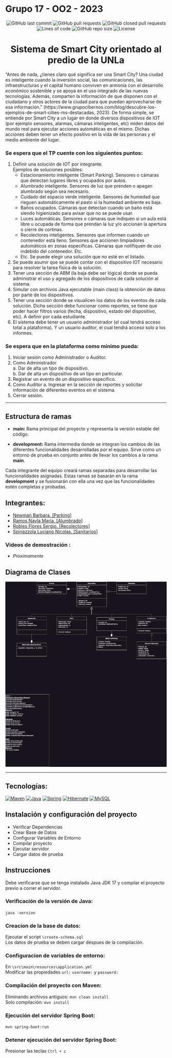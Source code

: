 # Grupo 17 - OO2 - 2023

<div align="center">
    <img src="https://img.shields.io/github/last-commit/BarbaraNewman/grupo-17-OO2-2023" alt="GitHub last commit">
    <img src="https://img.shields.io/github/issues-pr/BarbaraNewman/grupo-17-OO2-2023" alt="GitHub pull requests">
    <img src="https://img.shields.io/github/issues-pr-closed/BarbaraNewman/grupo-17-OO2-2023" alt="GitHub closed pull requests">
    <img src="https://img.shields.io/tokei/lines/github/BarbaraNewman/grupo-17-OO2-2023" alt="Lines of code">
    <img src="https://img.shields.io/github/repo-size/BarbaraNewman/grupo-17-OO2-2023" alt="GitHub repo size">
    <img src="https://img.shields.io/github/license/BarbaraNewman/grupo-17-OO2-2023" alt="License">
</div>

<div align="center">
<h1> Sistema de Smart City orientado al predio de la UNLa</h1>
</div>
“Antes de nada, ¿tienes claro qué significa ser una Smart City? Una ciudad es inteligente cuando la inversión social, las comunicaciones, las infraestructuras y el capital humano conviven en armonía con el desarrollo económico sostenible y se apoya en el uso integrado de las nuevas tecnologías. Además, comparten la información de que disponen con el ciudadano y otros actores de la ciudad para que puedan aprovecharse de esa información.”
(https://www.grupocibernos.com/blog/descubre-los-ejemplos-de-smart-cities-ms-destacadas,
2023).
De forma simple, se entiende por Smart City a un lugar en donde diversos dispositivos de IOT (por ejemplo sensores, alarmas, cámaras inteligentes, etc) miden datos del mundo real para ejecutar acciones automáticas en el mismo. Dichas acciones deben tener un efecto positivo en la vida de las personas y el medio ambiente del lugar.

### Se espera que el TP cuente con los siguientes puntos:

1. Definir una solución de IOT por integrante.  
Ejemplos de soluciones posibles:
    - Estacionamiento inteligente (Smart Parking). Sensores o cámaras que
    detectan lugares libres y ocupados por autos.
    - Alumbrado inteligente. Sensores de luz que prenden o apagan alumbrado
    según sea necesario.
    - Cuidado del espacio verde inteligente. Sensores de humedad que rieguen
    automáticamente el pasto si la humedad ambiente es baja.
    - Baños ocupados. Cámaras que detectan cuando un baño está siendo
    higienizado para avisar que no se puede usar.
    - Luces automáticas. Sensores o cámaras que indiquen si un aula está libre u
    ocupada de forma que prendan la luz y/o accionan la apertura o cierre de
    cortinas.
    - Recolectores inteligentes. Sensores que informen cuando un contenedor está
    lleno. Sensores que accionen limpiadores automáticos en zonas específicas.
    Cámaras que notifiquen de uso indebido del contenedor. Etc.
    - Etc. Se puede elegir una solución que no esté en el listado.
2. Se puede asumir que se puede contar con el dispositivo IOT necesario para resolver la tarea física de la solución.
3. Tener una sección de ABM (la baja debe ser lógica) donde se pueda administrar el uso y agregado de los dispositivos de cada solución al sistema.
4. Simular con archivos Java ejecutable (main class) la obtención de datos por parte de los dispositivos.
5. Tener una sección donde se visualicen los datos de los eventos de cada solución.
Dicha sección debe funcionar como reportes, se tiene que poder hacer filtros varios (fecha, dispositivo, estado del dispositivo, etc). A definir por cada estudiante.
6. El sistema debe tener un usuario administrador (el cual tendrá acceso total a plataforma). Y un usuario auditor, el cual tendrá acceso solo a los informes.

### Se espera que en la plataforma como mínimo pueda:
1. Iniciar sesión como Administrador o Auditor.
2. Como Administrador  
    a. Dar de alta un tipo de dispositivo.  
    b. Dar de alta un dispositivo de un tipo en particular.
3. Registrar un evento de un dispositivo específico.
4. Como Auditor
a. Ingresar en la sección de reportes y solicitar información de diferentes
eventos en el sistema.
5. Cerrar sesión.
---
## Estructura de ramas
- **main:**
Rama principal del proyecto y representa la versión estable del código.

- **development:**
Rama intermedia donde se integran los cambios de las diferentes funcionalidades desarrolladas por el equipo. Sirve como un entorno de prueba en conjunto antes de llevar los cambios a la rama **main**.

Cada integrante del equipo creará ramas separadas para desarrollar las funcionalidades asignadas. Estas ramas se basarán en la rama **development** y se fusionarán con ella una vez que las funcionalidades estén completas y probadas.


## Integrantes:
- [Newman Barbara. [Parking]](https://github.com/BarbaraNewman)
- [Ramos Nayla María. [Alumbrado]](https://github.com/naylamarie)
- [Robles Flores Sergio. [Recolectores]](https://github.com/ImNotThrasher)
- [Spinazzola Luciano Nicolas. [Sanitarios]](https://github.com/LucianoSpinazzola)

### Videos de demostración  :
- *Proximamente*


## Diagrama de Clases
<img src="Diagrama de Clases - Grupo 17.png"  title="Diagrama de Clases UML">

---

## Tecnologías:
[![Maven](https://skillicons.dev/icons?i=maven)](https://maven.apache.org/)
[![Java](https://skillicons.dev/icons?i=java)](https://www.oracle.com/java/technologies/javase/jdk17-archive-downloads.html)
[![Spring](https://skillicons.dev/icons?i=spring)](https://spring.io/projects/spring-boot)
[![Hibernate](https://skillicons.dev/icons?i=hibernate)](https://hibernate.org/)
[![MySQL](https://skillicons.dev/icons?i=mysql)](https://www.mysql.com/)

## Instalación y configuración del proyecto
- Verificar Dependencias
- Crear Base de Datos
- Configurar Variables de Entorno
- Compilar  proyecto
- Ejecutar servidor
- Cargar datos de prueba

## Instrucciones

Debe verificarse que se tenga instalado Java JDK 17 y compilar el proyecto previo a correr el servidor.

### Verificación de la versión de Java:
`java -version`


### Creacion de la base de datos:
Ejecutar el script `\create-schema.sql`  
Los datos de prueba se deben cargar despues de la compilación.

### Configuracion de variables de entorno:
En `\src\main\resources\application.yml`  
Modificar las propiedades `url:` `username:` y `password:`


### Compilación del proyecto con Maven:
Eliminando archivos antiguos: `mvn clean install`  
Solo compilación: `mvn install`

### Ejecución del servidor Spring Boot:
`mvn spring-boot:run`

### Detener ejecución del servidor Spring Boot:
Presionar las teclas `Ctrl + c`
